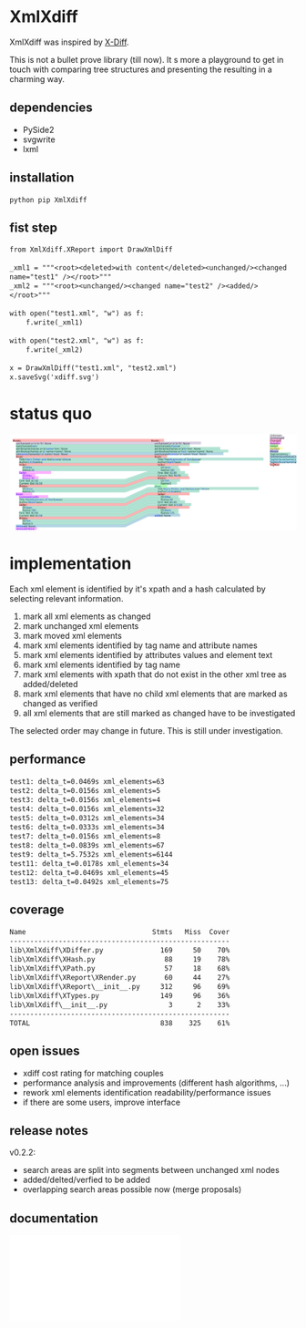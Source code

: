 # XmlXdiff #

XmlXdiff was inspired by [X-Diff](http://www.inf.unibz.it/~nutt/Teaching/XMLDM1112/XMLDM1112Coursework/WangEtAl-ICDE2003.pdf "X-Diff: An Effective Change Detection Algorithm for XML Documents").

This is not a bullet prove library (till now). It s more a playground to get in touch with comparing tree structures and presenting the resulting in a charming way.

## dependencies ##
 * PySide2
 * svgwrite
 * lxml
 
## installation ##

```
python pip XmlXdiff
```

## fist step ##
```
from XmlXdiff.XReport import DrawXmlDiff

_xml1 = """<root><deleted>with content</deleted><unchanged/><changed name="test1" /></root>"""
_xml2 = """<root><unchanged/><changed name="test2" /><added/></root>"""

with open("test1.xml", "w") as f:
    f.write(_xml1)

with open("test2.xml", "w") as f:
    f.write(_xml2)

x = DrawXmlDiff("test1.xml", "test2.xml")
x.saveSvg('xdiff.svg')

```

# status quo #
![XmlXdiff example](https://github.com/mmoosstt/XmlXdiff/blob/master/tests/test1/xdiff_a_b.svg "XmlXdiff/tests/test1")

 
# implementation #
 
 Each xml element is identified by it's xpath and a hash calculated by selecting relevant information.
  
 1. mark all xml elements as changed
 1. mark unchanged xml elements
 1. mark moved xml elements
 1. mark xml elements identified by tag name and attribute names
 1. mark xml elements identified by attributes values and element text
 1. mark xml elements identified by tag name
 1. mark xml elements with xpath that do not exist in the other xml tree as added/deleted
 1. mark xml elements that have no child xml elements that are marked as changed as verified
 1. all xml elements that are still marked as changed have to be investigated
 
The selected order may change in future. This is still under investigation. 

## performance ##

[//]: # (insert_performance_start)

```
test1: delta_t=0.0469s xml_elements=63
test2: delta_t=0.0156s xml_elements=5
test3: delta_t=0.0156s xml_elements=4
test4: delta_t=0.0156s xml_elements=32
test5: delta_t=0.0312s xml_elements=34
test6: delta_t=0.0333s xml_elements=34
test7: delta_t=0.0156s xml_elements=8
test8: delta_t=0.0839s xml_elements=67
test9: delta_t=5.7532s xml_elements=6144
test11: delta_t=0.0178s xml_elements=34
test12: delta_t=0.0469s xml_elements=45
test13: delta_t=0.0492s xml_elements=75

```

[//]: # (insert_performance_end)

## coverage ##

[//]: # (insert_coverage_start)

```
Name                               Stmts   Miss  Cover
------------------------------------------------------
lib\XmlXdiff\XDiffer.py              169     50    70%
lib\XmlXdiff\XHash.py                 88     19    78%
lib\XmlXdiff\XPath.py                 57     18    68%
lib\XmlXdiff\XReport\XRender.py       60     44    27%
lib\XmlXdiff\XReport\__init__.py     312     96    69%
lib\XmlXdiff\XTypes.py               149     96    36%
lib\XmlXdiff\__init__.py               3      2    33%
------------------------------------------------------
TOTAL                                838    325    61%

```

[//]: # (insert_coverage_end)

## open issues ##
 * xdiff cost rating for matching couples
 * performance analysis and improvements (different hash algorithms, ...)
 * rework xml elements identification readability/performance issues
 * if there are some users, improve interface

## release notes ##

v0.2.2:
 * search areas are split into segments between unchanged xml nodes
 * added/delted/verfied to be added
 * overlapping search areas possible now (merge proposals)
 
## documentation ##
![Tests](./doc/tests.md "Executed Tests")
